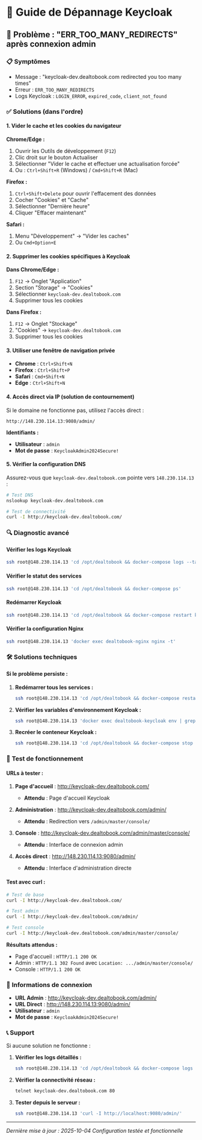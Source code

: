 # 🔧 Guide de Dépannage Keycloak

## 🚨 Problème : "ERR_TOO_MANY_REDIRECTS" après connexion admin

### 📋 **Symptômes**
- Message : "keycloak-dev.dealtobook.com redirected you too many times"
- Erreur : `ERR_TOO_MANY_REDIRECTS`
- Logs Keycloak : `LOGIN_ERROR`, `expired_code`, `client_not_found`

### ✅ **Solutions (dans l'ordre)**

#### **1. Vider le cache et les cookies du navigateur**

**Chrome/Edge :**
1. Ouvrir les Outils de développement (`F12`)
2. Clic droit sur le bouton Actualiser
3. Sélectionner "Vider le cache et effectuer une actualisation forcée"
4. Ou : `Ctrl+Shift+R` (Windows) / `Cmd+Shift+R` (Mac)

**Firefox :**
1. `Ctrl+Shift+Delete` pour ouvrir l'effacement des données
2. Cocher "Cookies" et "Cache"
3. Sélectionner "Dernière heure"
4. Cliquer "Effacer maintenant"

**Safari :**
1. Menu "Développement" → "Vider les caches"
2. Ou `Cmd+Option+E`

#### **2. Supprimer les cookies spécifiques à Keycloak**

**Dans Chrome/Edge :**
1. `F12` → Onglet "Application"
2. Section "Storage" → "Cookies"
3. Sélectionner `keycloak-dev.dealtobook.com`
4. Supprimer tous les cookies

**Dans Firefox :**
1. `F12` → Onglet "Stockage"
2. "Cookies" → `keycloak-dev.dealtobook.com`
3. Supprimer tous les cookies

#### **3. Utiliser une fenêtre de navigation privée**

- **Chrome** : `Ctrl+Shift+N`
- **Firefox** : `Ctrl+Shift+P`
- **Safari** : `Cmd+Shift+N`
- **Edge** : `Ctrl+Shift+N`

#### **4. Accès direct via IP (solution de contournement)**

Si le domaine ne fonctionne pas, utilisez l'accès direct :

```
http://148.230.114.13:9080/admin/
```

**Identifiants :**
- **Utilisateur** : `admin`
- **Mot de passe** : `KeycloakAdmin2024Secure!`

#### **5. Vérifier la configuration DNS**

Assurez-vous que `keycloak-dev.dealtobook.com` pointe vers `148.230.114.13` :

```bash
# Test DNS
nslookup keycloak-dev.dealtobook.com

# Test de connectivité
curl -I http://keycloak-dev.dealtobook.com/
```

### 🔍 **Diagnostic avancé**

#### **Vérifier les logs Keycloak**
```bash
ssh root@148.230.114.13 'cd /opt/dealtobook && docker-compose logs --tail=50 keycloak'
```

#### **Vérifier le statut des services**
```bash
ssh root@148.230.114.13 'cd /opt/dealtobook && docker-compose ps'
```

#### **Redémarrer Keycloak**
```bash
ssh root@148.230.114.13 'cd /opt/dealtobook && docker-compose restart keycloak'
```

#### **Vérifier la configuration Nginx**
```bash
ssh root@148.230.114.13 'docker exec dealtobook-nginx nginx -t'
```

### 🛠️ **Solutions techniques**

#### **Si le problème persiste :**

1. **Redémarrer tous les services :**
   ```bash
   ssh root@148.230.114.13 'cd /opt/dealtobook && docker-compose restart'
   ```

2. **Vérifier les variables d'environnement Keycloak :**
   ```bash
   ssh root@148.230.114.13 'docker exec dealtobook-keycloak env | grep KC_'
   ```

3. **Recréer le conteneur Keycloak :**
   ```bash
   ssh root@148.230.114.13 'cd /opt/dealtobook && docker-compose stop keycloak && docker-compose rm -f keycloak && docker-compose up -d keycloak'
   ```

### 📱 **Test de fonctionnement**

#### **URLs à tester :**

1. **Page d'accueil** : http://keycloak-dev.dealtobook.com/
   - **Attendu** : Page d'accueil Keycloak

2. **Administration** : http://keycloak-dev.dealtobook.com/admin/
   - **Attendu** : Redirection vers `/admin/master/console/`

3. **Console** : http://keycloak-dev.dealtobook.com/admin/master/console/
   - **Attendu** : Interface de connexion admin

4. **Accès direct** : http://148.230.114.13:9080/admin/
   - **Attendu** : Interface d'administration directe

#### **Test avec curl :**
```bash
# Test de base
curl -I http://keycloak-dev.dealtobook.com/

# Test admin
curl -I http://keycloak-dev.dealtobook.com/admin/

# Test console
curl -I http://keycloak-dev.dealtobook.com/admin/master/console/
```

**Résultats attendus :**
- Page d'accueil : `HTTP/1.1 200 OK`
- Admin : `HTTP/1.1 302 Found` avec `Location: .../admin/master/console/`
- Console : `HTTP/1.1 200 OK`

### 🔐 **Informations de connexion**

- **URL Admin** : http://keycloak-dev.dealtobook.com/admin/
- **URL Direct** : http://148.230.114.13:9080/admin/
- **Utilisateur** : `admin`
- **Mot de passe** : `KeycloakAdmin2024Secure!`

### 📞 **Support**

Si aucune solution ne fonctionne :

1. **Vérifier les logs détaillés :**
   ```bash
   ssh root@148.230.114.13 'cd /opt/dealtobook && docker-compose logs keycloak | grep ERROR'
   ```

2. **Vérifier la connectivité réseau :**
   ```bash
   telnet keycloak-dev.dealtobook.com 80
   ```

3. **Tester depuis le serveur :**
   ```bash
   ssh root@148.230.114.13 'curl -I http://localhost:9080/admin/'
   ```

---
*Dernière mise à jour : 2025-10-04*
*Configuration testée et fonctionnelle*
